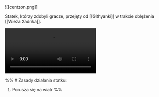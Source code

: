 
![[centzon.png]]


Statek, którzy zdobyli gracze, przejęty od [[Githyanki]] w trakcie oblężenia [[Wieża Xadrika]]. 


![](https://public.kostasz.pl/rpg/shadowdark/centzon-totochtin_ergo-proxy.mp4)


%% # Zasady działania statku:

1. Porusza się na wiatr %%